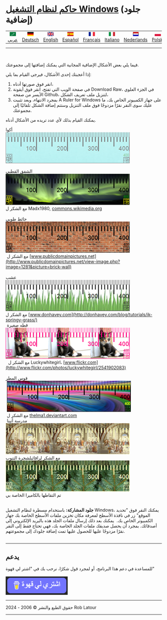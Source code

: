 # [حاكم لنظام التشغيل Windows](https://www.arulerforwindows.com) (جلود إضافية)


<!-- header -->
|||||||||||
| :---: | :---: | :---: | :---: | :---: |:---: | :---: | :---: |:---: | :---: |
| [![عربي](/images/flags/ar.png)](../en/README.md)<br>[عربي](../ar/README.md) | [![Deutsch](/images/flags/de.png)](../de/README.md)<br>[Deutsch](../de/README.md) | [![English](/images/flags/en-GB.png)](../en/README.md)<br>[English](../en/README.md) | [![Español](/images/flags/es.png)](../es/README.md)<br>[Español](../es/README.md) | [![Français](/images/flags/fr.png)](../fr/README.md)<br>[Français](../fr/README.md)| [![Italiano](/images/flags/it.png)](../it/README.md)<br>[Italiano](../it/README.md) | [![Nederlands](/images/flags/nl.png)](../nl/README.md)<br>[Nederlands](../nl/README.md) | [![Polski](/images/flags/pl.png)](../pl/README.md)<br>[Polski](../pl/README.md) | [![Português](/images/flags/pt.png)](../pt/README.md)<br>[Português](../pt/README.md) | [![Svenska](/images/flags/sv.png)](../sv/README.md)<br>[Svenska](../sv/README.md) |

- - -
<br>
<!-- header -->

فيما يلي بعض الأشكال الإضافية المجانية التي يمكنك إضافتها إلى مجموعتك.

إذا أعجبتك إحدى الأشكال، فيرجى القيام بما يلي:
1. انقر فوق صورتها أدناه،
2. في صفحة الويب التي تفتح، انقر فوق أيقونة Download Raw، في الجزء العلوي الأيسر من صفحة Github، لتنزيل ملف تعريف الشكل،
3. بمجرد الانتهاء، وبعد تثبيت A Ruler for Windows على جهاز الكمبيوتر الخاص بك، ما عليك سوى النقر نقرًا مزدوجًا فوق ملف التنزيل وستتم إضافة الشكل تلقائيًا إلى مجموعتك.

يمكنك القيام بذلك لأي عدد تريده من الأشكال أدناه.


أكوا  
[![أكوا](/images/skins/Aqua.png)](RulerDefinition_Aqua.ar4w)  
  
الشفق القطبي  
[![الشفق القطبي](/images/skins/AuroraBorealis.png)](RulerDefinition_Aurora_Borealis.ar4w)  
مع الشكر ل Madx1980, [commons.wikimedia.org](http://commons.wikimedia.org/wiki/File:Aurora_Borealis_in_north_pole.jpg)  
   
حائط طوبي  
[![حائط طوبي](/images/skins/BrickWall.png)](RulerDefinition_BrickWall.ar4w)  
 مع الشكر ل [www.publicdomainpictures.net](http://www.publicdomainpictures.net/view-image.php?image=1281&picture=brick-wall)  
   
عشب  
[![عشب](/images/skins/grass.png)](RulerDefinition_Grass.ar4w)  
مع الشكر ل [www.donhavey.com](http://donhavey.com/blog/tutorials/ik-springy-grass/)  
 قطه صغيرة  
[![قطه صغيرة](/images/skins/kitten.png)](RulerDefinition_Kitten.ar4w)  
  مع الشكر ل Luckywhitegirl، [www.flickr.com](http://www.flickr.com/photos/luckywhitegirl/2541902083)  
   
قوس المطر  
 [![قوس المطر](/images/skins//rainbow.png)](RulerDefinition_Rainbow.ar4w)  
 مع الشكر ل [thelma1.deviantart.com](http://thelma1.deviantart.com/)  
 مدرسة أثينا  
[![مدرسة أثينا](/images/skins/ShoolOfAthens.png)](RulerDefinition_School%20of%20Athens.ar4w)  
مع الشكر لرافائيلشجرة التنوب  
[![شجرة التنوب](/images/skins/spruce.png)](RulerDefinition_Spruce.ar4w)  
تم التقاطها بالكاميرا الخاصة بي   
 
  
**جلود المشاركة:** باستخدام مسطرة لنظام التشغيل Windows، يمكنك النقر فوق "تحديد الموقع" زر في نافذة الأسطح لمعرفة مكان تخزين ملفات الأسطح الخاصة بك جهاز الكمبيوتر الخاص بك.  يمكنك بعد ذلك إرسال ملفات الجلد هذه بالبريد الإلكتروني إلى أصدقائك. بمجرد أن يحصل صديقك ملفات الجلد الخاصة بك، فهي تحتاج فقط إلى النقر نقرًا مزدوجًا عليها للحصول عليها تمت إضافة جلودك إلى مجموعتهم.  
    

* * * 
## يدعم

للمساعدة في دعم هذا البرنامج، أو لمجرد قول شكرًا، نرحب بك في "اشتر لي قهوة"<br><br>
[<img alt="اشتري لي قهوة" width="200px" src="buymeacoffee-arabic.png" />](https://www.buymeacoffee.com/roblatour)
* * *
حقوق الطبع والنشر © 2006 - 2024 Rob Latour
* * *